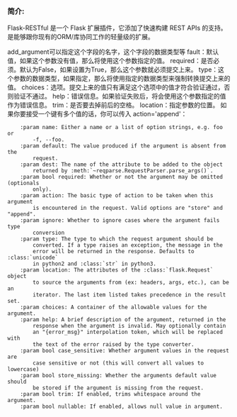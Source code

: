 ### 简介:
Flask-RESTful 是一个 Flask 扩展插件，它添加了快速构建 REST APIs 的支持。是能够跟你现有的ORM/库协同工作的轻量级的扩展。

add_argument可以指定这个字段的名字，这个字段的数据类型等
fault：默认值，如果这个参数没有值，那么将使用这个参数指定的值。
required：是否必须。默认为False，如果设置为True，那么这个参数就必须提交上来。
type：这个参数的数据类型，如果指定，那么将使用指定的数据类型来强制转换提交上来的值。
choices：选项。提交上来的值只有满足这个选项中的值才符合验证通过，否则验证不通过。
help：错误信息。如果验证失败后，将会使用这个参数指定的值作为错误信息。
trim：是否要去掉前后的空格。
location：指定参数的位置。
 如果你要接受一个键有多个值的话，你可以传入 action='append'：

```
    :param name: Either a name or a list of option strings, e.g. foo or
        -f, --foo.
    :param default: The value produced if the argument is absent from the
        request.
    :param dest: The name of the attribute to be added to the object
        returned by :meth:`~reqparse.RequestParser.parse_args()`.
    :param bool required: Whether or not the argument may be omitted (optionals
        only).
    :param action: The basic type of action to be taken when this argument
        is encountered in the request. Valid options are "store" and "append".
    :param ignore: Whether to ignore cases where the argument fails type
        conversion
    :param type: The type to which the request argument should be
        converted. If a type raises an exception, the message in the
        error will be returned in the response. Defaults to :class:`unicode`
        in python2 and :class:`str` in python3.
    :param location: The attributes of the :class:`flask.Request` object
        to source the arguments from (ex: headers, args, etc.), can be an
        iterator. The last item listed takes precedence in the result set.
    :param choices: A container of the allowable values for the argument.
    :param help: A brief description of the argument, returned in the
        response when the argument is invalid. May optionally contain
        an "{error_msg}" interpolation token, which will be replaced with
        the text of the error raised by the type converter.
    :param bool case_sensitive: Whether argument values in the request are
        case sensitive or not (this will convert all values to lowercase)
    :param bool store_missing: Whether the arguments default value should
        be stored if the argument is missing from the request.
    :param bool trim: If enabled, trims whitespace around the argument.
    :param bool nullable: If enabled, allows null value in argument.
 ```


 